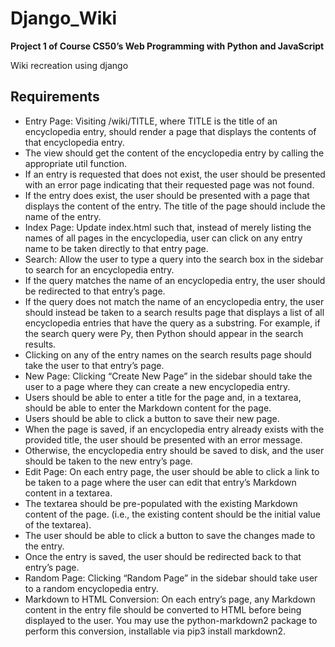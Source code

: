 # Django_Wiki
 
**Project 1 of Course CS50’s Web Programming with Python and JavaScript**

Wiki recreation using django

## Requirements

* Entry Page: Visiting /wiki/TITLE, where TITLE is the title of an encyclopedia entry, should render a page that displays the contents of that encyclopedia entry.
 * The view should get the content of the encyclopedia entry by calling the appropriate util function.
 * If an entry is requested that does not exist, the user should be presented with an error page indicating that their requested page was not found.
 * If the entry does exist, the user should be presented with a page that displays the content of the entry. The title of the page should include the name of the entry.
* Index Page: Update index.html such that, instead of merely listing the names of all pages in the encyclopedia, user can click on any entry name to be taken directly to that entry page.
* Search: Allow the user to type a query into the search box in the sidebar to search for an encyclopedia entry.
 * If the query matches the name of an encyclopedia entry, the user should be redirected to that entry’s page.
 * If the query does not match the name of an encyclopedia entry, the user should instead be taken to a search results page that displays a list of all encyclopedia entries that have the query as a substring. For example, if the search query were Py, then Python should appear in the search results.
 * Clicking on any of the entry names on the search results page should take the user to that entry’s page.
* New Page: Clicking “Create New Page” in the sidebar should take the user to a page where they can create a new encyclopedia entry.
 * Users should be able to enter a title for the page and, in a textarea, should be able to enter the Markdown content for the page.
 * Users should be able to click a button to save their new page.
 * When the page is saved, if an encyclopedia entry already exists with the provided title, the user should be presented with an error message.
 * Otherwise, the encyclopedia entry should be saved to disk, and the user should be taken to the new entry’s page.
* Edit Page: On each entry page, the user should be able to click a link to be taken to a page where the user can edit that entry’s Markdown content in a textarea.
 * The textarea should be pre-populated with the existing Markdown content of the page. (i.e., the existing content should be the initial value of the textarea).
 * The user should be able to click a button to save the changes made to the entry.
 * Once the entry is saved, the user should be redirected back to that entry’s page.
* Random Page: Clicking “Random Page” in the sidebar should take user to a random encyclopedia entry.
* Markdown to HTML Conversion: On each entry’s page, any Markdown content in the entry file should be converted to HTML before being displayed to the user. You may use the python-markdown2 package to perform this conversion, installable via pip3 install markdown2.
